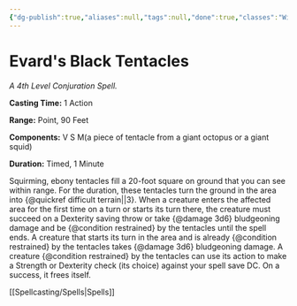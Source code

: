 ```yaml
---
{"dg-publish":true,"aliases":null,"tags":null,"done":true,"classes":"Wizard,","spellLevel":4,"school":"Conjuration","source":"PHB","permalink":"/spells/evard-s-black-tentacles/","dgHomeLink":false,"dgPassFrontmatter":true}
---
```


# Evard's Black Tentacles
*A 4th Level Conjuration Spell.*

**Casting Time:** 1 Action

**Range:** Point, 90 Feet

**Components:** V S M(a piece of tentacle from a giant octopus or a giant squid)

**Duration:** Timed, 1 Minute

Squirming, ebony tentacles fill a 20-foot square on ground that you can see within range. For the duration, these tentacles turn the ground in the area into {@quickref difficult terrain||3}.
When a creature enters the affected area for the first time on a turn or starts its turn there, the creature must succeed on a Dexterity saving throw or take {@damage 3d6} bludgeoning damage and be {@condition restrained} by the tentacles until the spell ends. A creature that starts its turn in the area and is already {@condition restrained} by the tentacles takes {@damage 3d6} bludgeoning damage.
A creature {@condition restrained} by the tentacles can use its action to make a Strength or Dexterity check (its choice) against your spell save DC. On a success, it frees itself.

[[Spellcasting/Spells|Spells]]